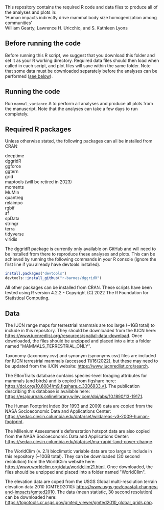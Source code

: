 This repository contains the required R code and data files to produce all of the analyses and plots in:  
‘Human impacts indirectly drive mammal body size homogenization among communities’  
William Gearty, Lawrence H. Uricchio, and S. Kathleen Lyons

## Before running the code
Before running this R script, we suggest that you download this folder and set it as your R working directory. Required data files should then load when called in each script, and plot files will save within the same folder. Note that some data must be downloaded separately before the analyses can be performed ([see below](#data)).

## Running the code
Run `mammal_variance.R` to perform all analyses and produce all plots from the manuscript. Note that the analyses can take a few days to run completely.

## Required R packages
Unless otherwise stated, the following packages can all be installed from CRAN:

deeptime  
dggridR  
ggforce  
ggtern  
grid  
maptools (will be retired in 2023)  
moments  
MuMIn  
quantreg  
relaimpo  
rgbif  
sf  
spData  
stringr  
terra  
tidyverse  
viridis  

The dggridR package is currently only available on GitHub and will need to be installed from there to reproduce
these analyses and plots. This can be achieved by running the following commands in your R console (ignore the first line 
if you already have devtools installed).  
```r
install.packages("devtools")  
devtools::install_github("r-barnes/dggridR")
```

  
All other packages can be installed from CRAN. These scripts have been tested using R version 4.2.2 - 
Copyright (C) 2022 The R Foundation for Statistical Computing.

## Data
The IUCN range maps for terrestrial mammals are too large (~1GB total) to include in this repository. They should be downloaded from the IUCN here: https://www.iucnredlist.org/resources/spatial-data-download. Once downloaded, the files should be unzipped and placed into a into a folder named "MAMMALS_TERRESTRIAL_ONLY".

Taxonomy (taxonomy.csv) and synonym (synonyms.csv) files are included for IUCN terrestrial mammals (accessed 11/16/2022), but these may need to be updated from the IUCN website: https://www.iucnredlist.org/search.

The EltonTraits database contains species-level foraging attributes for mammals (and birds) and is copied from figshare here: https://doi.org/10.6084/m9.figshare.c.3306933.v1. The publication describing this database is available here: https://esajournals.onlinelibrary.wiley.com/doi/abs/10.1890/13-1917.1.

The Human Footprint Index (for 1993 and 2009) data are copied from the NASA Socioeconomic Data and Applications Center: https://sedac.ciesin.columbia.edu/data/set/wildareas-v3-2009-human-footprint.

The Millenium Assessment's deforestation hotspot data are also copied from the NASA Socioeconomic Data and Applications Center: https://sedac.ciesin.columbia.edu/data/set/ma-rapid-land-cover-change.

The WorldClim (v. 2.1) bioclimatic variable data are too large to include in this repository (~10GB total). They can be downloaded (30 second resolution) from the WorldClim website here: https://www.worldclim.org/data/worldclim21.html. Once downloaded, the files should be unzipped and placed into a folder named "WorldClim".

The elevation data are coped from the USGS Global multi-resolution terrain elevation data 2010 (GMTED2010): https://www.usgs.gov/coastal-changes-and-impacts/gmted2010. The data (mean statistic, 30 second resolution) can be downloaded here: https://topotools.cr.usgs.gov/gmted_viewer/gmted2010_global_grids.php.
